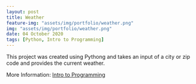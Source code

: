 ```yaml
---
layout: post
title: Weather
feature-img: "assets/img/portfolio/weather.png"
img: "assets/img/portfolio/weather.png"
date: 04 October 2020
tags: [Python, Intro to Programming]
---
```


This project was created using Pythong and takes an input of a city or zip code and provides the current weather.

More Information:
[Intro to Programming](https://github.com/knmoses/DSC510-Weather)


